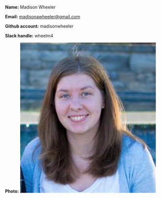 **Name:** Madison Wheeler

**Email:** madisonawheeler@gmail.com

**Github account:** madisonwheeler

**Slack handle:** wheelm4

**Photo:** ![](mypic.png)
